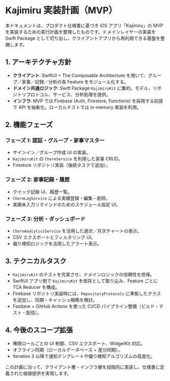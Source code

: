 # Kajimiru 実装計画（MVP）

本ドキュメントは、プロダクト仕様書に基づき iOS アプリ「Kajimiru」の MVP を実装するための実行計画を整理したものです。ドメインレイヤーの実装を Swift Package として切り出し、クライアントアプリから再利用できる基盤を整備します。

## 1. アーキテクチャ方針
- **クライアント**: SwiftUI + The Composable Architecture を用いて、グループ／家事／記録／分析の各 Feature をモジュール化する。
- **ドメイン共通ロジック**: Swift Package `KajimiruKit` に集約。モデル、リポジトリプロトコル、サービス、分析処理を提供。
- **インフラ**: MVP では Firebase (Auth, Firestore, Functions) を採用する前提で API を抽象化。ローカルテストでは in-memory 実装を利用。

## 2. 機能フェーズ
### フェーズ 1: 認証・グループ・家事マスター
- サインイン／グループ作成 UI の実装。
- `KajimiruKit` の `ChoreService` を利用した家事 CRUD。
- Firestore リポジトリ実装（後続タスクで追加）。

### フェーズ 2: 家事記録・履歴
- クイック記録 UI、履歴一覧。
- `ChoreLogService` による実績登録・編集・削除。
- 実績未入力リマインドのためのスケジュール設定 UI。

### フェーズ 3: 分析・ダッシュボード
- `ChoreAnalyticsService` を活用した週次／月次チャートの表示。
- CSV エクスポートとフィルタリング UI。
- 偏り検知ロジックを活用したアラート表示。

## 3. テクニカルタスク
- `KajimiruKit` のテストを充実させ、ドメインロジックの信頼性を担保。
- SwiftUI アプリ側で `KajimiruKit` を依存として取り込み、Feature ごとに TCA Reducer を構成。
- Firebase リポジトリ実装時には、`RepositoryProtocols` に準拠したクラスを追加し、同期・キャッシュ戦略を検討。
- Fastlane + GitHub Actions を使った CI/CD パイプライン整備（ビルド・テスト・配信）。

## 4. 今後のスコープ拡張
- 権限ロールごとの UI 制御、CSV エクスポート、WidgetKit 対応。
- オフライン同期（ローカルデータベース + 差分同期）。
- Iteration 3 以降で通知テンプレートや偏り検知アルゴリズムの高度化。

この計画に沿って、クライアント層・インフラ層を段階的に実装し、仕様書に定義された価値提供を実現します。
